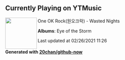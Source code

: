 ## Currently Playing on YTMusic

[<img align="left" width="100" src="https://lh3.googleusercontent.com/fwxycHt8eVB7mnr-cv_L2aegyfIhtqx706FbbGDRLfw6-VdeRjGSpQipz7pGcI9nRbMJLWNi_YbyuGFIDw">](https://music.youtube.com/watch?v=g3kChT7B3Us)

One OK Rock(원오크락) - Wasted Nights

**Albums**: Eye of the Storm

Last updated at 02/26/2021 11:26

#### Generated with [20chan/github-now](https://github.com/20chan/github-now)


<!--
**20chan/20chan** is a ✨ _special_ ✨ repository because its `README.md` (this file) appears on your GitHub profile.

Here are some ideas to get you started:

- 🔭 I’m currently working on ...
- 🌱 I’m currently learning ...
- 👯 I’m looking to collaborate on ...
- 🤔 I’m looking for help with ...
- 💬 Ask me about ...
- 📫 How to reach me: ...
- 😄 Pronouns: ...
- ⚡ Fun fact: ...
-->
